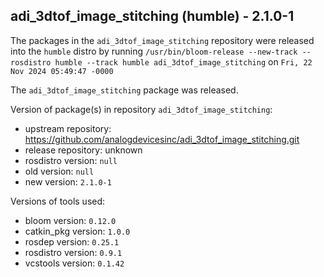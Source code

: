 ## adi_3dtof_image_stitching (humble) - 2.1.0-1

The packages in the `adi_3dtof_image_stitching` repository were released into the `humble` distro by running `/usr/bin/bloom-release --new-track --rosdistro humble --track humble adi_3dtof_image_stitching` on `Fri, 22 Nov 2024 05:49:47 -0000`

The `adi_3dtof_image_stitching` package was released.

Version of package(s) in repository `adi_3dtof_image_stitching`:

- upstream repository: https://github.com/analogdevicesinc/adi_3dtof_image_stitching.git
- release repository: unknown
- rosdistro version: `null`
- old version: `null`
- new version: `2.1.0-1`

Versions of tools used:

- bloom version: `0.12.0`
- catkin_pkg version: `1.0.0`
- rosdep version: `0.25.1`
- rosdistro version: `0.9.1`
- vcstools version: `0.1.42`


